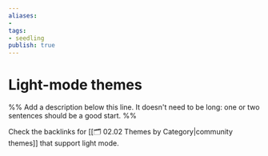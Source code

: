 ```yaml
---
aliases: 
- 
tags:
- seedling
publish: true
---
```


# Light-mode themes

%% Add a description below this line. It doesn't need to be long: one or two sentences should be a good start. %%

Check the backlinks for [[🗂️ 02.02 Themes by Category|community themes]] that support light mode.